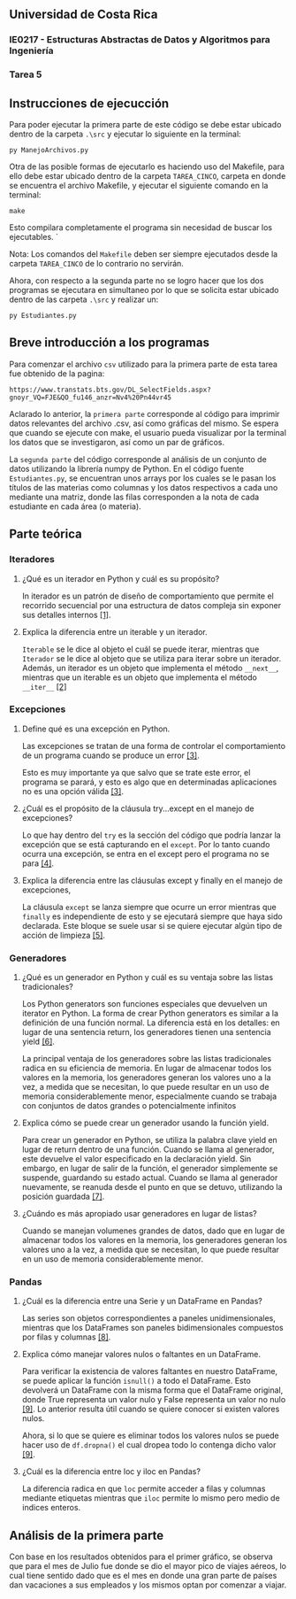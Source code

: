 ## Universidad de Costa Rica
### IE0217 - Estructuras Abstractas de Datos y Algoritmos para Ingeniería
### Tarea 5

## Instrucciones de ejecucción
Para poder ejecutar la primera parte de este código se debe estar ubicado dentro de la carpeta `.\src` y ejecutar lo siguiente en la terminal:

    py ManejoArchivos.py

Otra de las posible formas de ejecutarlo es haciendo uso del Makefile, para ello debe estar ubicado dentro de la carpeta `TAREA_CINCO`, carpeta en donde se encuentra el archivo Makefile, y ejecutar el siguiente comando en la terminal:

    make

Esto compilara completamente el programa sin necesidad de buscar los ejecutables. `

Nota: Los comandos del `Makefile` deben ser siempre ejecutados desde la carpeta `TAREA_CINCO` de lo contrario no servirán.

Ahora, con respecto a la segunda parte no se logro hacer que los dos programas se ejecutara en simultaneo por lo que se solicita estar ubicado dentro de las carpeta `.\src`
y realizar un:

    py Estudiantes.py

## Breve introducción a los programas

Para comenzar el archivo `csv` utilizado para la primera parte de esta tarea fue obtenido de la pagina:

    https://www.transtats.bts.gov/DL_SelectFields.aspx?gnoyr_VQ=FJE&QO_fu146_anzr=Nv4%20Pn44vr45

Aclarado lo anterior, la `primera parte` corresponde al código para imprimir datos relevantes del archivo .csv, así como gráficas del mismo. Se espera que cuando se ejecute con make, el usuario pueda visualizar por la terminal los datos que se investigaron, así como un par de gráficos.

La `segunda parte` del código corresponde al análisis de un conjunto de datos utilizando la librería numpy de Python. En el código fuente `Estudiantes.py`, se encuentran unos arrays por los cuales se le pasan los títulos de las materias como columnas y los datos respectivos a cada uno mediante una matriz, donde las filas corresponden a la nota de cada estudiante en cada área (o materia).

## Parte teórica

### Iteradores
1. ¿Qué es un iterador en Python y cuál es su propósito?

    In iterador es un patrón de diseño de comportamiento que permite el recorrido secuencial por una estructura de datos compleja sin exponer sus detalles internos [[1]](https://refactoring.guru/es/design-patterns/iterator/python/example).


2. Explica la diferencia entre un iterable y un iterador.

    `Iterable` se le dice al objeto el cuál se puede iterar, mientras que `Iterador` se le dice al objeto que se utiliza para iterar sobre un iterador. Además, un iterador es un objeto que implementa el método `__next__`, mientras que un iterable es un objeto que implementa el método `__iter__` [[2]](https://recursospython.com/guias-y-manuales/iteradores-iterables-y-la-funcion-next/#:~:text=As%C3%AD%2C%20para%20dar%20una%20primera,bajo%20son%20conocidos%20como%20m%C3%A9todos)

### Excepciones

1. Define qué es una excepción en Python.

    Las excepciones se tratan de una forma de controlar el comportamiento de un programa cuando se produce un error [[3]](https://ellibrodepython.com/excepciones-try-except-finally#:~:text=Las%20excepciones%20en%20Python%20son,cuando%20se%20produce%20un%20error.).

    Esto es muy importante ya que salvo que se trate este error, el programa se parará, y esto es algo que en determinadas aplicaciones no es una opción válida [[3]](https://ellibrodepython.com/excepciones-try-except-finally#:~:text=Las%20excepciones%20en%20Python%20son,cuando%20se%20produce%20un%20error.).

2. ¿Cuál es el propósito de la cláusula try...except en el manejo de excepciones?

    Lo que hay dentro del `try` es la sección del código que podría lanzar la excepción que se está capturando en el `except`. Por lo tanto cuando ocurra una excepción, se entra en el except pero el programa no se para [[4]](https://ellibrodepython.com/excepciones-try-except-finally#:~:text=Las%20excepciones%20en%20Python%20son,cuando%20se%20produce%20un%20error.).

3. Explica la diferencia entre las cláusulas except y finally en el manejo de excepciones, 

    La cláusula `except` se lanza siempre que ocurre un error mientras que `finally` es independiente de esto y se ejecutará siempre que haya sido declarada. Este bloque se suele usar si se quiere ejecutar algún tipo de acción de limpieza [[5]](https://ellibrodepython.com/excepciones-try-except-finally#:~:text=Las%20excepciones%20en%20Python%20son,cuando%20se%20produce%20un%20error.).

### Generadores

1. ¿Qué es un generador en Python y cuál es su ventaja sobre las listas tradicionales?

    Los Python generators son funciones especiales que devuelven un iterator en Python. La forma de crear Python generators es similar a la definición de una función normal. La diferencia está en los detalles: en lugar de una sentencia return, los generadores tienen una sentencia yield [[6]](https://www.ionos.es/digitalguide/paginas-web/desarrollo-web/python-generator/).

    La principal ventaja de los generadores sobre las listas tradicionales radica en su eficiencia de memoria. En lugar de almacenar todos los valores en la memoria, los generadores generan los valores uno a la vez, a medida que se necesitan, lo que puede resultar en un uso de memoria considerablemente menor, especialmente cuando se trabaja con conjuntos de datos grandes o potencialmente infinitos

2. Explica cómo se puede crear un generador usando la función yield.

    Para crear un generador en Python, se utiliza la palabra clave yield en lugar de return dentro de una función. Cuando se llama al generador, este devuelve el valor especificado en la declaración yield. Sin embargo, en lugar de salir de la función, el generador simplemente se suspende, guardando su estado actual. Cuando se llama al generador nuevamente, se reanuda desde el punto en que se detuvo, utilizando la posición guardada [[7]](https://www.ionos.es/digitalguide/paginas-web/desarrollo-web/python-generator/).

3. ¿Cuándo es más apropiado usar generadores en lugar de listas?

    Cuando se manejan volumenes grandes de datos, dado que en lugar de almacenar todos los valores en la memoria, los generadores generan los valores uno a la vez, a medida que se necesitan, lo que puede resultar en un uso de memoria considerablemente menor.

### Pandas

1. ¿Cuál es la diferencia entre una Serie y un DataFrame en Pandas?

    Las series son objetos correspondientes a paneles unidimensionales, mientras que los DataFrames son paneles bidimensionales compuestos por filas y columnas [[8]](https://datascientest.com/es/que-es-un-dataframe#:~:text=A%20diferencia%20de%20las%20Series,Pandas%20indexadas%20por%20un%20valor.).


2. Explica cómo manejar valores nulos o faltantes en un DataFrame.

    Para verificar la existencia de valores faltantes en nuestro DataFrame, se puede aplicar la función `isnull()` a todo el DataFrame. Esto devolverá un DataFrame con la misma forma que el DataFrame original, donde True representa un valor nulo y False representa un valor no nulo [[9]](https://docs.kanaries.net/es/topics/Pandas/pandas-where). Lo anterior resulta útil cuando se quiere conocer si existen valores nulos.

    Ahora, si lo que se quiere es eliminar todos los valores nulos se puede hacer uso de `df.dropna()` el cual dropea todo lo contenga dicho valor [[9]](https://docs.kanaries.net/es/topics/Pandas/pandas-where).

3. ¿Cuál es la diferencia entre loc y iloc en Pandas?

    La diferencia radica en que `loc` permite acceder a filas y columnas mediante etiquetas mientras que `iloc` permite lo mismo pero medio de indices enteros.

## Análisis de la primera parte

Con base en los resultados obtenidos para el primer gráfico, se observa que para el mes de Julio fue donde se dio el mayor pico de viajes aéreos, lo cual tiene sentido dado que es el mes en donde una gran parte de países dan vacaciones a sus empleados y los mismos optan por comenzar a viajar.